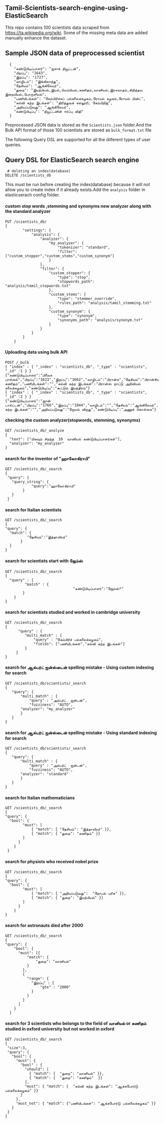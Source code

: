 ## Tamil-Scientists-search-engine-using-ElasticSearch
This repo contains 100 scientists data scraped from  https://ta.wikipedia.org/wiki. Some of the missing meta data are added manually enhance the dataset.

## Sample JSON data of preprocessed scientist
      {
        "கண்டுபிடிப்பாளர்": "ஐசாக் நியூட்டன்",
        "பிறப்பு": "1643",
        "இறப்பு": "1727",
        "வாழிடம்": "இங்கிலாந்து",
        "தேசியம்": "ஆங்கிலேயர்",
        "துறை": "இயற்பியல்,இயல்,மெய்யியல்,கணிதம்,வானியல்,இரசவாதம்,கிறித்தவ இறையியல்,பொருளியல்",
        "பணியிடங்கள்": "கேம்பிரிச்சுப் பல்கலைக்கழகம்,ரோயல் கழகம்,ரோயல் மின்ட்",
        "கல்வி கற்ற இடங்கள்": "திரித்துவக் கல்லூரி, கேம்பிறிஜ்",
        "அறியப்படுவது": "ஆங்கிலேயர்",
        "கண்டுபிடிப்பு": "நியூட்டனின் ஈர்ப்பு விதி"
      }

Preprocessed JSON data is stored as  the ```Scientists.json``` folder.And the Bulk API format of those 100 scientists are stored as ```bulk_format.txt``` file

The following Query DSL are supported for all the diiferent types of user queries.

##  Query DSL for ElasticSearch search engine

```
 # deleting an index(database)
DELETE /scientists_db
```

This must be run before creating the index(database) because it will not allow you to create index if it already exists.Add the ```analysis``` folder in elasticserach config folder.

#### custom stop words ,stemming and synonyms new analyzer along with the standard analyzer

```
PUT /scientists_db/
{
        "settings": {
            "analysis": {
                "analyzer": {
                    "my_analyzer": {
                        "tokenizer": "standard",
                        "filter": ["custom_stopper","custom_stems","custom_synonym"]
                    }
                },
                "filter": {
                    "custom_stopper": {
                        "type": "stop",
                        "stopwords_path": "analysis/tamil_stopwords.txt"
                    },
                    "custom_stems": {
                        "type": "stemmer_override",
                        "rules_path": "analysis/tamil_stemming.txt"
                    },
                    "custom_synonym": {
                        "type": "synonym",
                        "synonyms_path": "analysis/synonym.txt"                
                    }
                }
            }
        }
    }
```
#### Uploading data using bulk API

```
POST /_bulk
{ "index" : { "_index" : "scientists_db", "_type" : "scientists", "_id" :1 } }
{"கண்டுபிடிப்பாளர்":"பிலைசு பாஸ்கல்","பிறப்பு":"1623","இறப்பு":"1662","வாழிடம்":"பிரான்சு","தேசியம்":"பிரான்சியர்","துறை":"மெய்யியல், கணிதம்","பணியிடங்கள்":"","கல்வி கற்ற இடங்கள்":"பிரான்ஸ் நாட்டு அறிவியல் கலைக்கழகம்","கண்டுபிடிப்பு":"கூட்டும் இயந்திரம்"}
{ "index" : { "_index" : "scientists_db", "_type" : "scientists", "_id" :2 } }
{"கண்டுபிடிப்பாளர்":"ஜான் டால்ட்டன்","பிறப்பு":"1766","இறப்பு":"1844","வாழிடம்":"","தேசியம்":"ஆங்கிலேயர்","துறை":"இயற்பியல்,வேதியல்,வானியல்","பணியிடங்கள்":"","கல்வி கற்ற இடங்கள்":"","அறியப்படுவது":"றோயல் விருது","கண்டுபிடிப்பு":"அணுக் கொள்கை"}
```

#### checking the custom analyzer(stopwords, stemming, synonyms)
```
GET /scientists_db/_analyze
{
  "text": ["மிகவும் சிறந்த  10  வானியல் கண்டுபிடிப்பாளர்கள்"],
  "analyzer": "my_analyzer"
}
```

#### search for the inventor of "ஹாலோகிராபி"
```
GET /scientists_db/_search
{
 "query": {
   "query_string": {
            "query":"ஹாலோகிராபி"
        }
   }
 }
 ```
 
 #### search for Italian scientists
 ```
 GET /scientists_db/_search
{
 "query": {
   "match": {
           "தேசியம்":"இத்தாலியர்"
        }
   }
}
```

#### search for scientists start with ஜேம்ஸ்
```
GET /scientists_db/_search
{
  "query" : {
         "match" : {
                               "கண்டுபிடிப்பாளர்":"ஜேம்ஸ்*"
        }
    }
}
```

#### search for scientists studied and worked in cambridge university
```
GET /scientists_db/_search
{
      "query" : {
         "multi_match" : {
             "query" : "கேம்பிரிச் பல்கலைக்கழகம்",
             "fields": ["பணியிடங்கள்","கல்வி கற்ற இடங்கள்"]
         }
     }
}
```

#### search for ஆல்பர்ட் ஐன்ஸ்டைன் spelling mistake - Using custom indexing for search
```
GET /scientists_db/scientists/_search
{
   "query": {
       "multi_match" : {
           "query" : "அல்பர்ட்  ஐன்டன்",
           "fuzziness": "AUTO",
       "analyzer": "my_analyzer"
       }
   }
}
```

#### search for ஆல்பர்ட் ஐன்ஸ்டைன் spelling mistake - Using standard indexing for search
```
GET /scientists_db/scientists/_search
{
   "query": {
       "multi_match" : {
           "query" : "அல்பர்ட்  ஐன்டன்",
           "fuzziness": "AUTO",
       "analyzer": "standard"
       }
   }
}
```

#### search for Italian mathematicians
```
GET /scientists_db/_search
{
"query": {
  "bool": {
        "must": [
            { "match": { "தேசியம்": "இத்தாலியர்" }},
            { "match": { "துறை": "கணிதம்" }}
        ]
      }
    }
 }
 ```
#### search for  physists who received nobel prize
```
GET /scientists_db/_search
{
"query": {
  "bool": {
        "must": [
            { "match": { "அறியப்படுவது":  "நோபல் பரிசு" }},
            { "match": { "துறை": "இயற்பியல்" }}
        ]
      }
    }
}
```
#### search for astronauts died after 2000
```
GET /scientists_db/_search
{
"query": {
    "bool": {
      "must": [{
          "match": {
              "துறை": "வானியல்"
          }
        },
        {
          "range": {
            "இறப்பு" : {
                "gte" : "2000"
            }
          }
        }
      ]
    }
  }
```
#### search for 3 scientists who belongs to the field of வானியல் or கணிதம் studied in oxford university but not worked in oxford
```
GET /scientists_db/_search
{
 "size":3,
 "query": {
   "bool": {
     "must": {
       "bool" : { 
         "should": [
           { "match": {  "துறை": "வானியல்" }},
           { "match": {  "துறை": "கணிதம்"  }} 
         ],
         "must": { "match": {  "கல்வி கற்ற இடங்கள்": "ஆக்சுபோர்டு பல்கலைக்கழகம்" }} 
       }
     },
     "must_not": { "match": {"பணியிடங்கள்": "ஆக்சுபோர்டு பல்கலைக்கழகம்" }}
   }
 }
}


```
